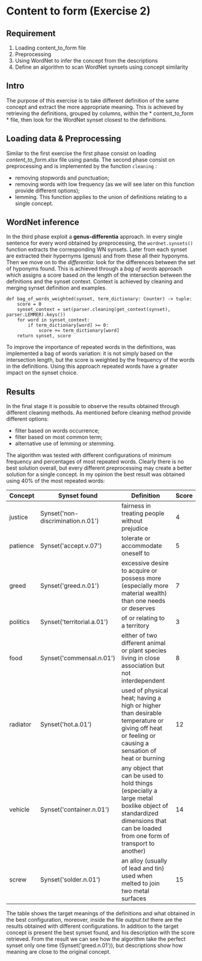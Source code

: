 # Content to form (Exercise 2)

## Requirement
1. Loading content_to_form file
2. Preprocessing
3. Using WordNet to infer the concept from the descriptions
4. Define an algorithm to scan WordNet synsets using concept similarity

## Intro
The purpose of this exercise is to take different definition of the same concept and extract the more appropriate meaning.
This is achieved by retrieving the definitions, grouped by columns, within the * content_to_form * file,
then look for the WordNet synset closest to the definitions.

## Loading data & Preprocessing
Similar to the first exercise the first phase consist on loading *content_to_form.xlsx* file using panda. 
The second phase consist on preprocessing and is implemented by the function ```cleaning``` :
- removing stopwords and punctuation;
- removing words with low frequency (as we will see later on this function provide different options);
- lemming.
This function applies to the union of definitions relating to a single concept.

## WordNet inference
In the third phase exploit a **genus-differentia** approach.
In every single sentence for every word obtained by preprocessing, the ``wordnet.synsets()`` function extracts the corresponding WN synsets.
Later from each synset are extracted their hypernyms (genus) and from these all their hyponyms.
Then we move on to the *differentia*: look for the differences between the set of hyponyms found.
This is achieved through a *bag of words* approach which assigns a score based on the length of the intersection
between the definitions and the synset context. Context is achieved by cleaning and merging synset definition and examples.

```
def bag_of_words_weighted(synset, term_dictionary: Counter) -> tuple:
    score = 0
    synset_context = set(parser.cleaning(get_context(synset), parser.LEMMER).keys())
    for word in synset_context:
        if term_dictionary[word] >= 0:
            score += term_dictionary[word]
    return synset, score
```

To improve the importance of repeated words in the definitions, was implemented a bag of words variation:
it is not simply based on the intersection length, but the score is weighted by the frequency of the words in the definitions. 
Using this approach repeated words have a greater impact on the synset choice.

## Results
In the final stage it is possible to observe the results obtained through different cleaning methods.
As mentioned before cleaning method provide different options:
- filter based on words occurrence;
- filter based on most common term;
- alternative use of lemming or stemming.


The algorithm was tested with different configurations of minimum frequency and percentages of most repeated words.
Clearly there is no best solution overall, but every different preprocessing may create a better solution for a single concept.
In my opinion the best result was obtained using 40% of the most repeated words:

Concept | Synset found | Definition | Score |
| ---------| -------- | -------- | -------- |
| justice | Synset('non-discrimination.n.01') | fairness in treating people without prejudice  | 4 |
| patience | Synset('accept.v.07') | tolerate or accommodate oneself to | 5 |
| greed | Synset('greed.n.01') | excessive desire to acquire or possess more (especially more material wealth) than one needs or deserves | 7 |
| politics  | Synset('territorial.a.01') | of or relating to a territory | 3 |
| food | Synset('commensal.n.01') | either of two different animal or plant species living in close association but not interdependent | 8 |
| radiator | Synset('hot.a.01') | used of physical heat; having a high or higher than desirable temperature or giving off heat or feeling or causing a sensation of heat or burning | 12 |
| vehicle | Synset('container.n.01') | any object that can be used to hold things (especially a large metal boxlike object of standardized dimensions that can be loaded from one form of transport to another) | 14 |
| screw | Synset('solder.n.01') | an alloy (usually of lead and tin) used when melted to join two metal surfaces | 15 |

The table shows the target meanings of the definitions and what obtained in the best configuration, 
moreover, inside the file *output.txt* there are the results obtained with different configurations.
In addition to the target concept is present the best synset found, and his description with the score retrieved.
From the result we can see how the algorithm take the perfect synset only one time (Synset('greed.n.01')), 
but descriptions show how meaning are close to the original concept.

